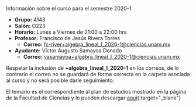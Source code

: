 ---
---


Información sobre el curso para el semestre 2020-1

- **Grupo:** 4143
- **Salón:** O223
- **Horario:** Lunes a Viernes de 21:00 a 22:00 hrs
- **Profesor:** Francisco de Jesús Rivera Torres
    - **Correo:** fc-river+algebra_lineal_I_2020-1@ciencias.unam.mx
- **Ayudante:** Víctor Augusto Samayoa Donado
    - **Correo:** vasamayoa+algebra_lineal_I_2020-1@ciencias.unam.mx

<p class="message">
Respetar la inclusión de <b>+algebra_lineal_I_2020-1</b> en los correos, de lo contrario el correo no se guardará de forma correcta en la carpeta asociada al curso y no será posible darle seguimiento.
</p>

El temario es el correspondiente al plan de estudios mostrado en la página de la Facultad de Ciencias y lo pueden descargar [aquí](http://www.fciencias.unam.mx/asignaturas/5.pdf){:target="_blank"}

